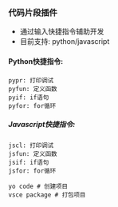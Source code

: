 ### 代码片段插件

- 通过输入快捷指令辅助开发 
- 目前支持: python/javascript 
#### Python快捷指令: 
```
pypr: 打印调试
pyfun: 定义函数
pyif: if语句
pyfor: for循环
```
##### Javascript快捷指令: 
```
jscl: 打印调试
jsfun: 定义函数
jsif: if语句
jsfor: for循环
```
```
yo code # 创建项目
vsce package # 打包项目
```